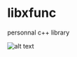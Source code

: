 # libxfunc
personnal c++ library

![alt text](https://media3.giphy.com/media/fmkYSBlJt3XjNF6p9c/giphy.gif?cid=790b76114b127944552c39bdcb9b1eb2593312bb4b0c2d65&rid=giphy.gif&ct=g)

